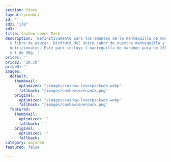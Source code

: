 ```yaml
---
section: Store
layout: product
id: ''
id2: "138"
id3: ''
title: Cashew Lover Pack
description: 'Definitivamente para los amantes de la mantequilla de marañón 100% pura
  y libre de azúcar. Disfrutá del único sabor de nuestra mantequilla y se sus beneficios
  nutricionales. Este pack incluye 1 mantequilla de marañón pura de 265g, 1 de 100g
  y 1 de 50g. '
price1: ''
price2: '20.10'
price3: ''
images:
  default:
    thumbnail:
      optimized: "/images/cashew-loverpackweb.webp"
      fallback: "/images/cashewloverpack.png"
    original:
      optimized: "/images/cashew-loverpackweb.webp"
      fallback: "/images/cashewloverpack.png"
  featured:
    thumbnail:
      optimized: ''
      fallback: ''
    original:
      optimized: ''
      fallback: ''
category: marañón
featured: false

---
```

